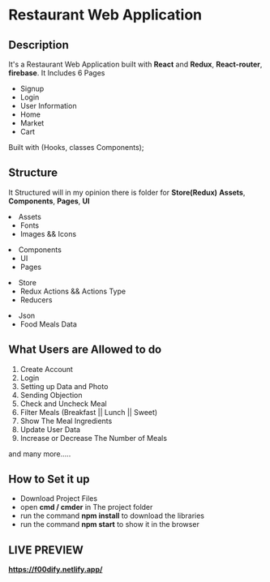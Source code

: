 # Restaurant Web Application

## Description

It's a Restaurant Web Application built with **React** and **Redux**, **React-router**, **firebase**. It Includes 6
Pages

<ul>
    <li>Signup</li>
    <li>Login</li>
    <li>User Information</li>
    <li>Home</li>
    <li>Market</li>
    <li>Cart</li>
</ul>

Built with (Hooks, classes Components);

## Structure

It Structured will in my opinion there is folder for **Store(Redux)** **Assets**, **Components**, **Pages**, **UI**

<li>
    Assets
    <ul>
        <li>Fonts</li>
        <li>Images && Icons</li>
    </ul>
</li>
<li>
    Components
    <ul>
        <li>UI</li>
        <li>Pages</li>
    </ul>
</li>
<li>
    Store
    <ul>
        <li>Redux Actions && Actions Type</li>
        <li>Reducers</li>
    </ul>
</li>
<li>
    Json
    <ul>
        <li>Food Meals Data</li>
    </ul>
</li>

## What Users are Allowed to do

1. Create Account
2. Login
3. Setting up Data and Photo
4. Sending Objection
5. Check and Uncheck Meal
6. Filter Meals (Breakfast || Lunch || Sweet)
7. Show The Meal Ingredients
8. Update User Data
9. Increase or Decrease The Number of Meals

and many more.....

## How to Set it up

<ul>
    <li>Download Project Files</li>
    <li>open <b>cmd / cmder</b> in The project folder</li>
    <li>run the command <b>npm install</b> to download the libraries</li>
    <li>run the command <b>npm start</b> to show it in the browser</li>
</ul>


## LIVE PREVIEW
**https://f00dify.netlify.app/**